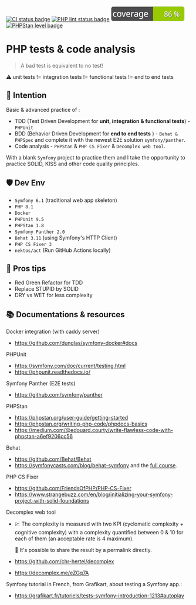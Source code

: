 [![CI status badge](https://github.com/vinceAmstoutz/tests-and-quality-tools/actions/workflows/ci.yaml/badge.svg?branch=main)](https://github.com/vinceAmstoutz/tests-and-quality-tools/actions/workflows/ci.yml)
[![PHP lint status badge](https://github.com/vinceAmstoutz/tests-and-quality-tools/actions/workflows/lint.yaml/badge.svg)](https://github.com/vinceAmstoutz/tests-and-quality-tools/actions/workflows/lint.yaml)
![Code coverage badge](badge-coverage.svg) 
[![PHPStan level badge](https://img.shields.io/badge/PHPStan-Level%209-brightgreen.svg?style=flat&logo=php)](./phpstan.neon.dist)

PHP tests & code analysis
=========================

> A bad test is equivalent to no test!

:warning: unit tests != integration tests != functional tests != end to end tests

:brain: Intention
----------
Basic & advanced practice of :
- TDD (Test Driven Development for **unit, integration & functional tests**)  - `PHPUnit`
- BDD (Behavior Driven Development for **end to end tests** ) - `Behat & PHPSpec` and complete it with the newest E2E solution `symfony/panther`. 
- Code analysis - `PHPStan` & `PHP CS Fixer` & `Decomplex web tool`.
  
With a blank `Symfony` project to practice them and I take the opportunity to practice SOLID, KISS and other code quality principles.

:shield: Dev Env
--------
- `Symfony 6.1` (traditional web app skeleton)
- `PHP 8.1`
- `Docker` 
- `PHPUnit 9.5`
- `PHPStan 1.8`
- `Symfony Panther 2.0`
- `Behat 3.11` (using Symfony's HTTP Client)
- `PHP CS Fixer 3`
- `nektos/act` (Run GitHub Actions locally)
  
:gift: Pros tips
---------
- Red Green Refactor for TDD
- Replace STUPID by SOLID
- DRY vs WET for less complexity  

:books: Documentations & resources
--------------
Docker integration (with caddy server)
- https://github.com/dunglas/symfony-docker#docs 

PHPUnit
- https://symfony.com/doc/current/testing.html
- https://phpunit.readthedocs.io/

Symfony Panther (E2E tests)
- https://github.com/symfony/panther
  
PHPStan
- https://phpstan.org/user-guide/getting-started
- https://phpstan.org/writing-php-code/phpdocs-basics
- https://medium.com/@edouard.courty/write-flawless-code-with-phpstan-a6ef9206cc56 

Behat
- https://github.com/Behat/Behat 
- https://symfonycasts.com/blog/behat-symfony and the [full course](https://symfonycasts.com/screencast/behat).

PHP CS Fixer
- https://github.com/FriendsOfPHP/PHP-CS-Fixer
- https://www.strangebuzz.com/en/blog/initializing-your-symfony-project-with-solid-foundations

Decomplex web tool 
- :chart: The complexity is measured with two KPI (cyclomatic complexity + cognitive complexity)
with a complexity quantified between 0 & 10 for each of them (an acceptable rate is 4 maximum).

    :link: It's possible to share the result by a permalink directly.

- https://github.com/chr-hertel/decomplex
- https://decomplex.me/eZGq7A 

Symfony tutorial in French, from Grafikart, about testing a Symfony app.:
- https://grafikart.fr/tutoriels/tests-symfony-introduction-1213#autoplay
